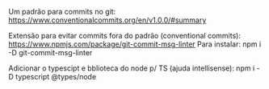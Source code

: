 
Um padrão para commits no git:
https://www.conventionalcommits.org/en/v1.0.0/#summary

Extensão para evitar commits fora do padrão (conventional commits):
https://www.npmjs.com/package/git-commit-msg-linter
Para instalar: npm i -D git-commit-msg-linter

Adicionar o typescipt e bblioteca do node p/ TS (ajuda intellisense):
npm i -D typescript @types/node

 